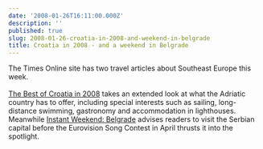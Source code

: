 ```yaml
---
date: '2008-01-26T16:11:00.000Z'
description: ''
published: true
slug: 2008-01-26-croatia-in-2008-and-weekend-in-belgrade
title: Croatia in 2008 - and a weekend in Belgrade
---
```


The Times Online site has two travel articles about Southeast Europe this week.<br /><br /><a href="http://travel.timesonline.co.uk/tol/life_and_style/travel/destinations/croatia/article3244604.ece">The Best of Croatia in 2008</a> takes an extended look at what the Adriatic country has to offer, including special interests such as sailing, long-distance swimming, gastronomy and accommodation in lighthouses. Meanwhile <a href="http://travel.timesonline.co.uk/tol/life_and_style/travel/holiday_type/breaks/article3250542.ece">Instant Weekend: Belgrade</a> advises readers to visit the Serbian capital before the Eurovision Song Contest in April thrusts it into the spotlight.